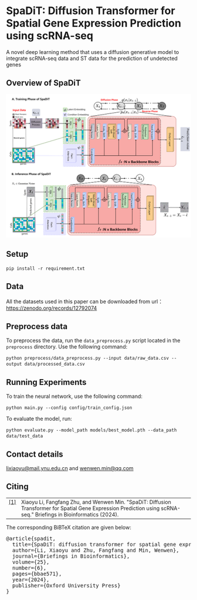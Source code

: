 # SpaDiT: Diffusion Transformer for Spatial Gene Expression Prediction using scRNA-seq

A novel deep learning method that uses a diffusion generative model to integrate scRNA-seq data and
ST data for the prediction of undetected genes

## Overview of SpaDiT

![](model/model.png)

## Setup

```
pip install -r requirement.txt
```
## Data
All the datasets used in this paper can be downloaded from url：https://zenodo.org/records/12792074

## Preprocess data

To preprocess the data, run the `data_preprocess.py` script located in the `preprocess` directory. Use the following command:

```
python preprocess/data_preprocess.py --input data/raw_data.csv --output data/processed_data.csv
```

## Running Experiments

To train the neural network, use the following command:

```
python main.py --config config/train_config.json
```

To evaluate the model, run:

```
python evaluate.py --model_path models/best_model.pth --data_path data/test_data

```



## Contact details

lixiaoyu@mail.ynu.edu.cn and wenwen.min@qq.com



## Citing
<table class="docutils footnote" frame="void" id="id2" rules="none">
<colgroup><col class="label" /><col /></colgroup>
<tbody valign="top">
<tr><td class="label"><a class="fn-backref" href="#id2">[1]</a></td><td> 
Xiaoyu Li, Fangfang Zhu, and Wenwen Min. "SpaDiT: Diffusion Transformer for Spatial Gene Expression Prediction using scRNA-seq." Briefings in Bioinformatics (2024).
</td></tr>
</tbody>
</table>

<p>The corresponding BiBTeX citation are given below:</p>
<div class="highlight-none"><div class="highlight"><pre>
@article{spadit,
  title={SpaDiT: diffusion transformer for spatial gene expression prediction using scRNA-seq},
  author={Li, Xiaoyu and Zhu, Fangfang and Min, Wenwen},
  journal={Briefings in Bioinformatics},
  volume={25},
  number={6},
  pages={bbae571},
  year={2024},
  publisher={Oxford University Press}
}
</pre></div>
